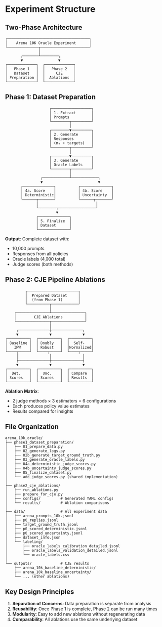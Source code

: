 # Experiment Structure

## Two-Phase Architecture

```
┌─────────────────────────────────────┐
│    Arena 10K Oracle Experiment      │
└──────────────┬──────────────────────┘
               │
       ┌───────┴────────┐
       ▼                ▼
┌─────────────┐  ┌─────────────┐
│   Phase 1   │  │   Phase 2   │
│   Dataset   │  │     CJE     │
│ Preparation │  │  Ablations  │
└─────────────┘  └─────────────┘
```

## Phase 1: Dataset Preparation

```
                    ┌──────────────────┐
                    │ 1. Extract       │
                    │ Prompts          │
                    └────────┬─────────┘
                             │
                    ┌────────▼─────────┐
                    │ 2. Generate      │
                    │ Responses        │
                    │ (π₀ + targets)   │
                    └────────┬─────────┘
                             │
                    ┌────────▼─────────┐
                    │ 3. Generate      │
                    │ Oracle Labels    │
                    └────────┬─────────┘
                             │
                ┌────────────┴────────────┐
                ▼                         ▼
       ┌──────────────┐          ┌──────────────┐
       │ 4a. Score    │          │ 4b. Score    │
       │ Deterministic│          │ Uncertainty  │
       └──────┬───────┘          └──────┬───────┘
              │                          │
              └────────┬─────────────────┘
                       ▼
              ┌──────────────┐
              │ 5. Finalize  │
              │ Dataset      │
              └──────────────┘
```

**Output**: Complete dataset with:
- 10,000 prompts
- Responses from all policies
- Oracle labels (4,000 total)
- Judge scores (both methods)

## Phase 2: CJE Pipeline Ablations

```
         ┌───────────────────────┐
         │  Prepared Dataset     │
         │  (from Phase 1)       │
         └──────────┬────────────┘
                    │
    ┌───────────────┴───────────────┐
    │        CJE Ablations          │
    └───────────────┬───────────────┘
                    │
     ┌──────────────┼──────────────┐
     ▼              ▼              ▼
┌──────────┐  ┌──────────┐  ┌──────────┐
│ Baseline │  │ Doubly   │  │  Self-   │
│   IPW    │  │ Robust   │  │Normalized│
└────┬─────┘  └────┬─────┘  └────┬─────┘
     │              │              │
     ├──────────────┼──────────────┤
     ▼              ▼              ▼
┌──────────┐  ┌──────────┐  ┌──────────┐
│  Det.    │  │  Unc.    │  │ Compare  │
│ Scores   │  │ Scores   │  │ Results  │
└──────────┘  └──────────┘  └──────────┘
```

**Ablation Matrix**:
- 2 judge methods × 3 estimators = 6 configurations
- Each produces policy value estimates
- Results compared for insights

## File Organization

```
arena_10k_oracle/
├── phase1_dataset_preparation/
│   ├── 01_prepare_data.py
│   ├── 02_generate_logs.py
│   ├── 02b_generate_target_ground_truth.py
│   ├── 03_generate_oracle_labels.py
│   ├── 04a_deterministic_judge_scores.py
│   ├── 04b_uncertainty_judge_scores.py
│   ├── 05_finalize_dataset.py
│   └── add_judge_scores.py (shared implementation)
│
├── phase2_cje_ablations/
│   ├── run_ablations.py
│   ├── prepare_for_cje.py
│   ├── configs/         # Generated YAML configs
│   └── results/         # Ablation comparisons
│
├── data/                # All experiment data
│   ├── arena_prompts_10k.jsonl
│   ├── p0_replies.jsonl
│   ├── target_ground_truth.jsonl
│   ├── p0_scored_deterministic.jsonl
│   ├── p0_scored_uncertainty.jsonl
│   ├── dataset_info.json
│   └── labeling/
│       ├── oracle_labels_calibration_detailed.jsonl
│       ├── oracle_labels_validation_detailed.jsonl
│       └── oracle_labels.csv
│
└── outputs/             # CJE results
    ├── arena_10k_baseline_deterministic/
    ├── arena_10k_baseline_uncertainty/
    └── ... (other ablations)
```

## Key Design Principles

1. **Separation of Concerns**: Data preparation is separate from analysis
2. **Reusability**: Once Phase 1 is complete, Phase 2 can be run many times
3. **Modularity**: Easy to add new ablations without regenerating data
4. **Comparability**: All ablations use the same underlying dataset

